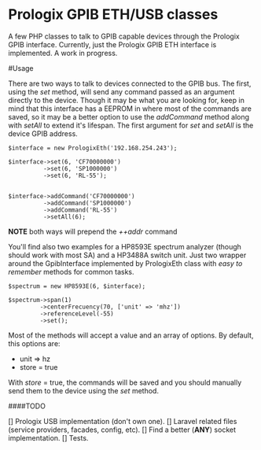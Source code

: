 # Prologix GPIB ETH/USB classes

A few PHP classes to talk to GPIB capable devices through the Prologix GPIB interface. Currently, just the Prologix GPIB ETH interface is implemented. A work in progress.


#Usage

There are two ways to talk to devices connected to the GPIB bus. The first, using the *set* method, will send any command passed as an argument directly to the device. Though it may be what you are looking for, keep in mind that this interface has a EEPROM in where most of the commands are saved, so it may be a better option to use the *addCommand* method along with *setAll* to extend it's lifespan. The first argument for *set* and *setAll* is the device GPIB address.


```
$interface = new PrologixEth('192.168.254.243');

$interface->set(6, 'CF70000000')
		  ->set(6, 'SP1000000')
		  ->set(6, 'RL-55');


$interface->addCommand('CF70000000')
		  ->addCommand('SP1000000')
		  ->addCommand('RL-55')
		  ->setAll(6);
```

**NOTE** both ways will prepend the *++addr* command

You'll find also two examples for a HP8593E spectrum analyzer (though should work with most SA) and a HP3488A switch unit. Just two wrapper around the GpibInterface implemented by PrologixEth class with *easy to remember* methods for common tasks.

```
$spectrum = new HP8593E(6, $interface);

$spectrum->span(1)
		 ->centerFrecuency(70, ['unit' => 'mhz'])
		 ->referenceLevel(-55)
		 ->set();
```

Most of the methods will accept a value and an array of options. By default, this options are:

- unit => hz
- store = true

With *store* = true, the commands will be saved and you should manually send them to the device using the *set* method.

####TODO

[] Prologix USB implementation (don't own one).
[] Laravel related files (service providers, facades, config, etc).
[] Find a better (**ANY**) socket implementation.
[] Tests.
